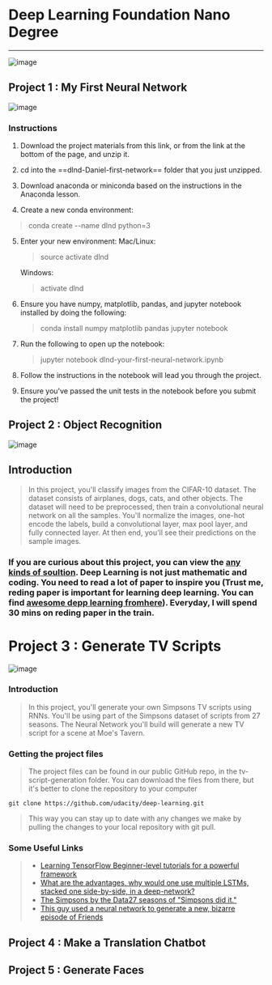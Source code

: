 # Deep Learning Foundation Nano Degree

---
![image](https://cdn-images-1.medium.com/max/768/1*AipRcICiThgmMTTBWfF4mA.jpeg)

## Project 1 : My First Neural Network
![image](http://p1.bqimg.com/567571/5f442c709652d998.png)

### Instructions
1. Download the project materials from this link, or from the link at the bottom of the page, and unzip it.

2. cd into the ==dlnd-Daniel-first-network== folder that you just unzipped.


3. Download anaconda or miniconda based on the instructions in the Anaconda lesson.

4. Create a new conda environment:
> conda create --name dlnd python=3

5. Enter your new environment:
	Mac/Linux: 
	> source activate dlnd

	Windows:
	> activate dlnd

6. Ensure you have numpy, matplotlib, pandas, and jupyter notebook installed by doing the following:
	> conda install numpy matplotlib pandas jupyter notebook

7. Run the following to open up the notebook:

	> jupyter notebook dlnd-your-first-neural-network.ipynb

8. Follow the instructions in the notebook will lead you through the project.

9. Ensure you've passed the unit tests in the notebook before you submit the project!

## Project 2 : Object Recognition

![image](http://p1.bqimg.com/567571/0f3c9b8715c77bf3.png)

## Introduction
> In this project, you'll classify images from the CIFAR-10 dataset. The dataset consists of airplanes, dogs, cats, and other objects. The dataset will need to be preprocessed, then train a convolutional neural network on all the samples. You'll normalize the images, one-hot encode the labels, build a convolutional layer, max pool layer, and fully connected layer. At then end, you'll see their predictions on the sample images.

### If you are curious about this project, you can view the [any kinds of soultion](http://rodrigob.github.io/are_we_there_yet/build/classification_datasets_results.html#43494641522d3130). Deep Learning is not just mathematic and coding. You need to read a lot of paper to inspire you (Trust me, reding paper is important for learning deep learning. You can find [awesome depp learning fromhere](https://github.com/MachineLearningJourney/awesome-deep-learning-papers)). Everyday, I will spend 30 mins on reding paper in the train.

# Project 3 : Generate TV Scripts

![image](http://i1.piimg.com/567571/19a25dcfc375bfec.png)


### Introduction

> In this project, you'll generate your own Simpsons TV scripts using RNNs. You'll be using part of the Simpsons dataset of scripts from 27 seasons. The Neural Network you'll build will generate a new TV script for a scene at Moe's Tavern.

### Getting the project files
>The project files can be found in our public GitHub repo, in the tv-script-generation folder. You can download the files from there, but it's better to clone the repository to your computer

```
git clone https://github.com/udacity/deep-learning.git
```

> This way you can stay up to date with any changes we make by pulling the changes to your local repository with git pull.




###  Some Useful Links
> - [Learning TensorFlow Beginner-level tutorials for a powerful framework](http://learningtensorflow.com/index.html)
> - [What are the advantages, why would one use multiple LSTMs, stacked one side-by-side, in a deep-network?](http://stats.stackexchange.com/questions/163304/advantages-of-using-multiple-lstm-s-in-deep-network)
> - [The Simpsons by the Data27 seasons of "Simpsons did it."](https://www.kaggle.com/wcukierski/the-simpsons-by-the-data)
> - [This guy used a neural network to generate a new, bizarre episode of Friends](http://www.avclub.com/article/guy-used-neural-network-generate-new-bizarre-episo-231055)

## Project 4 : Make a Translation Chatbot

## Project 5 : Generate Faces




